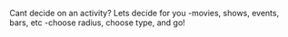 Cant decide on an activity? Lets decide for you
-movies, shows, events, bars, etc 
-choose radius, choose type, and go!